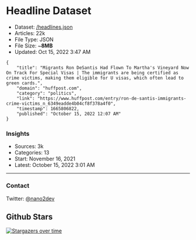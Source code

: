 # Headline Dataset

- Dataset: [/headlines.json](https://raw.githubusercontent.com/fwd/news/master/headlines.json) 
- Articles: 22k
- File Type: JSON
- File Size: ~**8MB**
- Updated: Oct 15, 2022 3:47 AM

```
{
    "title": "Migrants Ron DeSantis Had Flown To Martha's Vineyard Now On Track For Special Visas | The immigrants are being certified as crime victims, making them eligible for U visas, which often lead to green cards.",
    "domain": "huffpost.com",
    "category": "politics",
    "link": "https://www.huffpost.com/entry/ron-de-santis-immigrants-crime-victims_n_6349eadde4b04cf8f378a4f0",
    "timestamp": 1665806822,
    "published": "October 15, 2022 12:07 AM"
}
```

### Insights

- Sources: 3k
- Categories: 13
- Start: November 16, 2021
- Latest: October 15, 2022 3:01 AM

---

### Contact 

Twitter: [@nano2dev](https://twitter.com/nano2dev)

## Github Stars

[![Stargazers over time](https://starchart.cc/fwd/news.svg)](https://starchart.cc/fwd/news)
